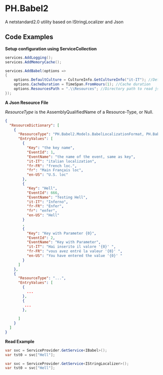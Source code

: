 # PH.Babel2

A netstandard2.0 utility based on IStringLocalizer and Json

## Code Examples

**Setup configuration using ServiceCollection**
```c#
services.AddLogging();
services.AddMemoryCache();

services.AddBabel(options =>
{
    options.DefaultCulture = CultureInfo.GetCultureInfo("it-IT"); //Default culture
    options.CacheDuration = TimeSpan.FromHours(1); //Cache duration
    options.ResourcesPath = ".\\Resources"; //Directory path to read json resource...
});
```

**A Json Resource File**

*ResourceType* is the AssemblyQualifiedName of a Resource-Type, or Null. 

```json
{
  "ResourceDictionary": [
    {
      "ResourceType": "PH.Babel2.Models.BabelLocalizationFormat, PH.Babel2, Version=1.0.0.0, Culture=neutral, PublicKeyToken=null",
      "EntryValues": [
        {
          "Key": "the key name", 
          "EventId": 1,
          "EventName": "the name of the event, same as key",
          "it-IT": "italian localization",
          "fr-FR": "french loc.",
          "fr": "Main Français loc",
          "en-US": "U.S. loc"
        },
        {
          "Key": "Hell", 
          "EventId": 666,
          "EventName": "Testing Hell",
          "it-IT": "Inferno",
          "fr-FR": "Enfer",
          "fr": "enfer",
          "en-US": "Hell"
        }
        ,
        {
          "Key": "Key with Parameter {0}", 
          "EventId": 2,
          "EventName": "Key with Parameter",
          "it-IT": "Hai inserito il valore '{0}' ",
          "fr-FR": "vous avez entré la valeur '{0}' ",
          "en-US": "You have entered the value '{0}' "
        }
      ]
    },
    {
      "ResourceType": "...",
      "EntryValues": [
        {
          ...
        },
        {
         ...
        },
        
      ]
    }
  ]
}
```

**Read Example**
```c#
var svc = ServiceProvider.GetService<IBabel>();
var tst0 = svc["Hell"];

```

```c#
var svc = ServiceProvider.GetService<IStringLocalizer>();
var tst0 = svc["Hell"];

```
